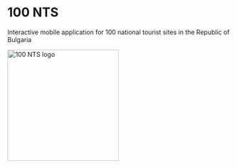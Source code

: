 # 100 NTS

Interactive mobile application for 100 national tourist sites in the Republic of Bulgaria

<img src="https://yordangenev.bg/logo_100nts.png" alt="100 NTS logo" width="250px" />